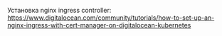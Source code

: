 Установка nginx ingress controller: https://www.digitalocean.com/community/tutorials/how-to-set-up-an-nginx-ingress-with-cert-manager-on-digitalocean-kubernetes